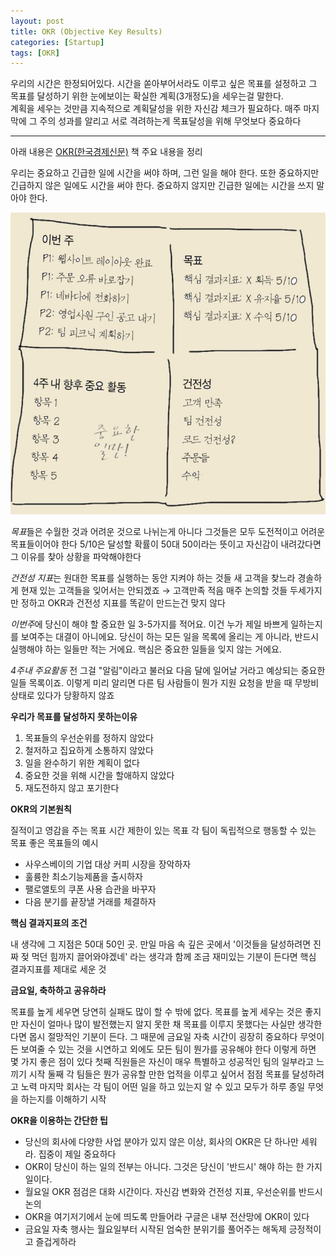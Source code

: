 ```yaml
---
layout: post
title: OKR (Objective Key Results)
categories: [Startup]
tags: [OKR]
---
```


우리의 시간은 한정되어있다. 시간을 쏟아부어서라도 이루고 싶은 목표를 설정하고 그 목표를 달성하기 위한 눈에보이는 확실한 계획(3개정도)을 세우는걸 말한다.<br> 
계획을 세우는 것만큼 지속적으로 계획달성을 위한 자신감 체크가 필요하다. 매주 마지막에 그 주의 성과를 알리고 서로 격려하는게 목표달성을 위해 무엇보다 중요하다

<hr>

아래 내용은 [OKR(한국경제신문)](http://www.yes24.com/Product/Goods/67014359) 책 주요 내용을 정리

우리는 중요하고 긴급한 일에 시간을 써야 하며, 그런 일을 해야 한다. 또한 중요하지만 긴급하지 않은 일에도 시간을 써야 한다. 중요하지 않지만 긴급한 일에는 시간을 쓰지 말아야 한다.

![핵심내용을 담고있는 그림](../images/okr_1.jpg)


*목표*들은 수월한 것과 어려운 것으로 나뉘는게 아니다 그것들은 모두 도전적이고 어려운 목표들이어야 한다 5/10은 달성할 확률이 50대 50이라는 뜻이고 자신감이 내려갔다면 그 이유를 찾아 상황을 파악해야한다

*건전성 지표*는 원대한 목표를 실행하는 동안 지켜야 하는 것들
새 고객을 찾느라 경솔하게 현재 있는 고객들을 잊어서는 안되겠죠 → 고객만족 적음
매주 논의할 것들 두세가지만 정하고 OKR과 건전성 지표를 똑같이 만드는건 맞지 않다

*이번주*에 당신이 해야 할 중요한 일 3-5가지를 적어요. 
이건 누가 제일 바쁘게 일하는지를 보여주는 대결이 아니에요. 당신이 하는 모든 일을 목록에 올리는 게 아니라, 반드시 실행해야 하는 일들만 적는 거에요. 핵심은 중요한 일들을 잊지 않는 거에요.

*4주내 주요활동*
전 그걸 "알림"이라고 불러요 다음 달에 일어날 거라고 예상되는 중요한 일들 목록이죠. 이렇게 미리 알리면 다른 팀 사람들이 뭔가 지원 요청을 받을 때 무방비 상태로 있다가 당황하지 않죠

**우리가 목표를 달성하지 못하는이유**

1. 목표들의 우선순위를 정하지 않았다
2. 철저하고 집요하게 소통하지 않았다
3. 일을 완수하기 위한 계획이 없다
4. 중요한 것을 위해 시간을 할애하지 않았다
5. 재도전하지 않고 포기한다

**OKR의 기본원칙**

질적이고 영감을 주는 목표
시간 제한이 있는 목표
각 팀이 독립적으로 행동할 수 있는 목표
좋은 목표들의 예시

- 사우스베이의 기업 대상 커피 시장을 장악하자
- 훌륭한 최소기능제품을 출시하자
- 팰로앨토의 쿠폰 사용 습관을 바꾸자
- 다음 분기를 끝장낼 거래를 체결하자

**핵심 결과지표의 조건**

내 생각에 그 지점은 50대 50인 곳. 만일 마음 속 깊은 곳에서 '이것들을 달성하려면 진짜 젖 먹던 힘까지 끌어와야겠네' 라는 생각과 함께 조금 재미있는 기분이 든다면 핵심 결과지표를 제대로 세운 것

**금요일, 축하하고 공유하라**

목표를 높게 세우면 당연히 실패도 많이 할 수 밖에 없다. 목표를 높게 세우는 것은 좋지만 자신이 얼마나 많이 발전했는지 알지 못한 채 목표를 이루지 못했다는 사실만 생각한다면 몹시 절망적인 기분이 든다. 그 때문에 금요일 자축 시간이 굉장히 중요하다 무엇이든 보여줄 수 있는 것을 시연하고 외에도 모든 팀이 뭔가를 공유해야 한다
이렇게 하면 몇 가지 좋은 점이 있다
첫째 직원들은 자신이 매우 특별하고 성공적인 팀의 일부라고 느끼기 시작
둘째 각 팀들은 뭔가 공유할 만한 업적을 이루고 싶어서 점점 목표를 달성하려고 노력
마지막 회사는 각 팀이 어떤 일을 하고 있는지 알 수 있고 모두가 하루 종일 무엇을 하는지를 이해하기 시작

**OKR을 이용하는 간단한 팁**

- 당신의 회사에 다양한 사업 분야가 있지 않은 이상, 회사의 OKR은 단 하나만 세워라. 집중이 제일 중요하다
- OKR이 당신이 하는 일의 전부는 아니다. 그것은 당신이 '반드시' 해야 하는 한 가지 일이다.
- 월요일 OKR 점검은 대화 시간이다. 자신감 변화와 건전성 지표, 우선순위를 반드시 논의
- OKR을 여기저기에서 눈에 띄도록 만들어라 구글은 내부 전산망에 OKR이 있다
- 금요일 자축 행사는 월요일부터 시작된 엄숙한 분위기를 풀어주는 해독제 긍정적이고 즐겁게하라
